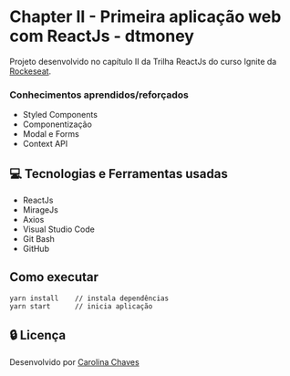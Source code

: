 # Chapter II - Primeira aplicação web com ReactJs - dtmoney

Projeto desenvolvido no capítulo II da Trilha ReactJs do curso Ignite da [Rockeseat](https://www.rocketseat.com.br/ignite).

### Conhecimentos aprendidos/reforçados
- Styled Components
- Componentização
- Modal e Forms
- Context API

## :computer: Tecnologias e Ferramentas usadas

* ReactJs
* MirageJs
* Axios
* Visual Studio Code
* Git Bash
* GitHub

## Como executar

    yarn install    // instala dependências
    yarn start      // inicia aplicação

## :lock: Licença

Desenvolvido por [Carolina Chaves](https://www.linkedin.com/in/carolinachaves1/)


